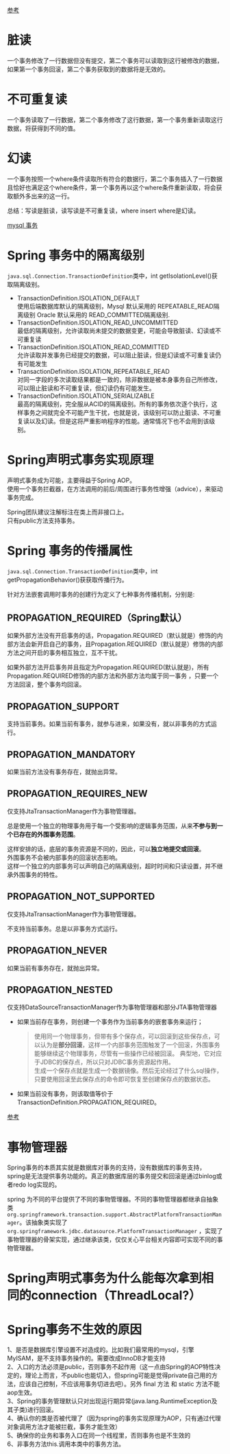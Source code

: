 [参考](https://mp.weixin.qq.com/s?__biz=MzIyNjAzODEyMg==&mid=2247484763&idx=1&sn=f81b9fbdf26049e407fe78306014c654&source=41#wechat_redirect)

# 脏读
一个事务修改了一行数据但没有提交，第二个事务可以读取到这行被修改的数据，如果第一个事务回滚，第二个事务获取到的数据将是无效的。

# 不可重复读
一个事务读取了一行数据，第二个事务修改了这行数据，第一个事务重新读取这行数据，将获得到不同的值。

# 幻读
一个事务按照一个where条件读取所有符合的数据行，第二个事务插入了一行数据且恰好也满足这个where条件，第一个事务再以这个where条件重新读取，将会获取额外多出来的这一行。

总结：写读是脏读，读写读是不可重复读，where insert where是幻读。

[mysql 事务](https://segmentfault.com/a/1190000019684584)

# Spring 事务中的隔离级别
`java.sql.Connection.TransactionDefinition`类中，int getIsolationLevel()获取隔离级别。

- TransactionDefinition.ISOLATION_DEFAULT  
  使用后端数据库默认的隔离级别，Mysql 默认采用的 REPEATABLE_READ隔离级别 Oracle 默认采用的 READ_COMMITTED隔离级别.
- TransactionDefinition.ISOLATION_READ_UNCOMMITTED  
  最低的隔离级别，允许读取尚未提交的数据变更，可能会导致脏读、幻读或不可重复读
- TransactionDefinition.ISOLATION_READ_COMMITTED  
  允许读取并发事务已经提交的数据，可以阻止脏读，但是幻读或不可重复读仍有可能发生
- TransactionDefinition.ISOLATION_REPEATABLE_READ  
  对同一字段的多次读取结果都是一致的，除非数据是被本身事务自己所修改，可以阻止脏读和不可重复读，但幻读仍有可能发生。
- TransactionDefinition.ISOLATION_SERIALIZABLE  
  最高的隔离级别，完全服从ACID的隔离级别。所有的事务依次逐个执行，这样事务之间就完全不可能产生干扰，也就是说，该级别可以防止脏读、不可重复读以及幻读。但是这将严重影响程序的性能。通常情况下也不会用到该级别。


# Spring声明式事务实现原理

声明式事务成为可能，主要得益于Spring AOP。  
使用一个事务拦截器，在方法调用的前后/周围进行事务性增强（advice），来驱动事务完成。

Spring团队建议注解标注在类上而非接口上。  
只有public方法支持事务。



# Spring 事务的传播属性
`java.sql.Connection.TransactionDefinition`类中，int getPropagationBehavior()获获取传播行为。    

针对方法嵌套调用时事务的创建行为定义了七种事务传播机制，分别是:

## PROPAGATION_REQUIRED（Spring默认）
如果外部方法没有开启事务的话，Propagation.REQUIRED（默认就是）修饰的内部方法会新开启自己的事务，且Propagation.REQUIRED（默认就是）修饰的内部方法之间开启的事务相互独立，互不干扰。

如果外部方法开启事务并且指定为Propagation.REQUIRED(默认就是)，所有Propagation.REQUIRED修饰的内部方法和外部方法均属于同一事务 ，只要一个方法回滚，整个事务均回滚。

## PROPAGATION_SUPPORT
支持当前事务。如果当前有事务，就参与进来，如果没有，就以非事务的方式运行。

## PROPAGATION_MANDATORY
如果当前方法没有事务存在，就抛出异常。

## PROPAGATION_REQUIRES_NEW
仅支持JtaTransactionManager作为事物管理器。

总是使用一个独立的物理事务用于每一个受影响的逻辑事务范围，从来**不参与到一个已存在的外围事务范围**。

这样安排的话，底层的事务资源是不同的，因此，可以**独立地提交或回滚**。  
外围事务不会被内部事务的回滚状态影响。  
这样一个独立的内部事务可以声明自己的隔离级别，超时时间和只读设置，并不继承外围事务的特性。

## PROPAGATION_NOT_SUPPORTED
仅支持JtaTransactionManager作为事物管理器。

不支持当前事务。总是以非事务方式运行。

## PROPAGATION_NEVER
如果当前有事务存在，就抛出异常。

## PROPAGATION_NESTED
仅支持DataSourceTransactionManager作为事物管理器和部分JTA事物管理器

- 如果当前存在事务，则创建一个事务作为当前事务的嵌套事务来运行；

  >使用同一个物理事务，但带有多个保存点，可以回滚到这些保存点，可以认为是**部分回滚**，这样一个内部事务范围触发了一个回滚，外围事务能够继续这个物理事务，尽管有一些操作已经被回滚。
典型地，它对应于JDBC的保存点，所以只对JDBC事务资源起作用。  
生成一个保存点就是生成一个数据镜像。然后无论经过了什么sql操作，只要使用回滚至此保存点的命令即可恢复至创建保存点的数据状态。

- 如果当前没有事务，则该取值等价于TransactionDefinition.PROPAGATION_REQUIRED。

[参考](https://www.jianshu.com/p/2455169de8f7)

# 事物管理器
Spring事务的本质其实就是数据库对事务的支持，没有数据库的事务支持，spring是无法提供事务功能的。真正的数据库层的事务提交和回滚是通过binlog或者redo log实现的。

spring 为不同的平台提供了不同的事物管理器。不同的事物管理器都继承自抽象类`org.springframework.transaction.support.AbstractPlatformTransactionManager`。该抽象类实现了`org.springframework.jdbc.datasource.PlatformTransactionManager` ，实现了事物管理器的骨架实现，通过继承该类，仅仅关心平台相关内容即可实现不同的事物管理器。

# Spring声明式事务为什么能每次拿到相同的connection（ThreadLocal?）


# Spring事务不生效的原因
1、是否是数据库引擎设置不对造成的。比如我们最常用的mysql，引擎MyISAM，是不支持事务操作的。需要改成InnoDB才能支持  
2、入口的方法必须是public，否则事务不起作用（这一点由Spring的AOP特性决定的，理论上而言，不public也能切入，但spring可能是觉得private自己用的方法，应该自己控制，不应该用事务切进去吧）。另外 final 方法 和 static 方法不能aop生效。  
3、Spring的事务管理默认只对出现运行期异常(java.lang.RuntimeException及其子类)进行回滚。  
4、确认你的类是否被代理了（因为spring的事务实现原理为AOP，只有通过代理对象调用方法才能被拦截，事务才能生效）  
5、确保你的业务和事务入口在同一个线程里，否则事务也是不生效的  
6、非事务方法this.调用本类中的事务方法。
  
